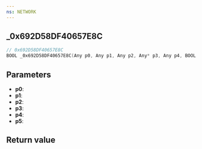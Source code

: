 ```yaml
---
ns: NETWORK
---
```

## _0x692D58DF40657E8C

```c
// 0x692D58DF40657E8C
BOOL _0x692D58DF40657E8C(Any p0, Any p1, Any p2, Any* p3, Any p4, BOOL p5);
```


## Parameters
* **p0**: 
* **p1**: 
* **p2**: 
* **p3**: 
* **p4**: 
* **p5**: 

## Return value

